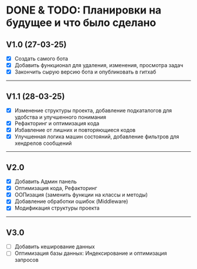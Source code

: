 # DONE & TODO: Планировки на будущее и что было сделано

## V1.0 (27-03-25)

* [x]  Создать самого бота
* [x]  Добавить функционал для удаления, изменения, просмотра задач
* [x]  Закончить сырую версию бота и опубликовать в гитхаб

___

## V1.1 (28-03-25)

* [x] Изменение структуры проекта, добавление подкаталогов для удобства и улучшенного понимания
* [x] Рефакторинг и оптимизация кода
* [x] Избавление от лишних и повторяющиеся кодов
* [x] Улучшенная логика машин состояний, добавление фильтров для хендрелов сообщений

___

## V2.0

* [x]  Добавить Админ панель
* [x]  Оптимизация кода, Рефакторинг
* [x]  ООПизация (заменить функции на классы и методы)
* [x]  Добавление обработки ошибок (Middleware)
* [x]  Модификация структуры проекта

___

## V3.0

* [ ]  Добавить кеширование данных
* [ ]  Оптимизация базы данных: Индексирование и оптимизация запросов
